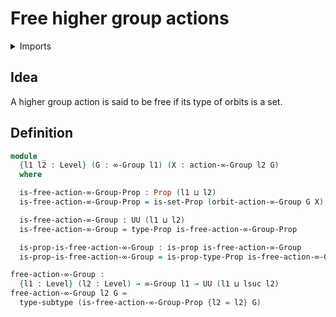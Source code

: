 # Free higher group actions

<details><summary>Imports</summary>
```agda
module group-theory.free-higher-group-actions where
open import foundation.propositions
open import foundation.sets
open import foundation.subtypes
open import foundation.universe-levels
open import group-theory.higher-group-actions
open import group-theory.higher-groups
open import group-theory.orbits-higher-group-actions
```
</details>

## Idea

A higher group action is said to be free if its type of orbits is a set.

## Definition

```agda
module _
  {l1 l2 : Level} (G : ∞-Group l1) (X : action-∞-Group l2 G)
  where

  is-free-action-∞-Group-Prop : Prop (l1 ⊔ l2)
  is-free-action-∞-Group-Prop = is-set-Prop (orbit-action-∞-Group G X)

  is-free-action-∞-Group : UU (l1 ⊔ l2)
  is-free-action-∞-Group = type-Prop is-free-action-∞-Group-Prop

  is-prop-is-free-action-∞-Group : is-prop is-free-action-∞-Group
  is-prop-is-free-action-∞-Group = is-prop-type-Prop is-free-action-∞-Group-Prop

free-action-∞-Group :
  {l1 : Level} (l2 : Level) → ∞-Group l1 → UU (l1 ⊔ lsuc l2)
free-action-∞-Group l2 G =
  type-subtype (is-free-action-∞-Group-Prop {l2 = l2} G)
```
